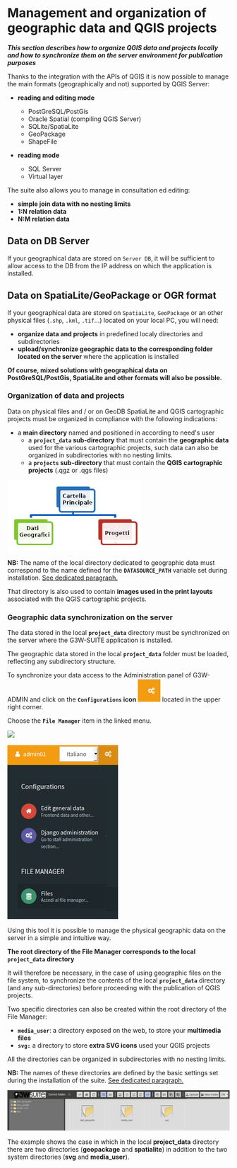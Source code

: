 #  Management and organization of geographic data and QGIS projects
_**This section describes how to organize QGIS data and projects locally and how to synchronize them on the server environment for publication purposes**_

Thanks to the integration with the APIs of QGIS it is now possible to manage the main formats (geographically and not) supported by QGIS Server:

* **reading and editing mode**
  * PostGreSQL/PostGis
  * Oracle Spatial (compiling QGIS Server)
  * SQLite/SpatiaLite
  * GeoPackage
  * ShapeFile


* **reading mode**
  * SQL Server
  * Virtual layer

The suite also allows you to manage in consultation ed editing:
 * **simple join data with no nesting limits**
 * **1:N relation data**
 * **N:M relation data**

## Data on DB Server

If your geographical data are stored on `Server DB`, it will be sufficient to allow access to the DB from the IP address on which the application is installed.

## Data on SpatiaLite/GeoPackage or OGR format
If your geographical data are stored on `SpatiaLite`, `GeoPackage` or an other physical files (`.shp`, `.kml`, `.tif`...) located on your local PC, you will need:
* **organize data and projects** in predefined localy directories and subdirectories
* **upload/synchronize geographic data to the corresponding folder located on the server** where the application is installed

**Of course, mixed solutions with geographical data on PostGreSQL/PostGis, SpatiaLite and other formats will also be possible.**

### Organization of data and projects

Data on physical files and / or on GeoDB SpatiaLite and QGIS cartographic projects must be organized in compliance with the following indications:
 * a **main directory** named and positioned in according to need's user
   * a **`project_data` sub-directory** that must contain the **geographic data** used for the various cartographic projects, such data can also be organized in subdirectories with no nesting limits.
   * a **`projects` sub-directory** that must contain the **QGIS cartographic projects** (.qgz or .qgs files)

![](images/manual/datamanagement.png)

**NB:** The name of the local directory dedicated to geographic data must correspond to the name defined for the **`DATASOURCE_PATH`** variable set during installation.
[See dedicated paragraph.](https://g3w-suite.readthedocs.io/en/v.3.3.x/settings.html#base-settings)

That directory is also used to contain **images used in the print layouts** associated with the QGIS cartographic projects.

### Geographic data synchronization on the server

The data stored in the local **`project_data`** directory must be synchronized on the server where the G3W-SUITE application is installed.

The geographic data stored in the local **`project_data`** folder must be loaded, reflecting any subdirectory structure.

To synchronize your data access to the Administration panel of G3W-ADMIN and click on the **`Configurations` icon** ![](images/manual/iconconfiguration.png) located in the upper right corner.

Choose the **`File Manager`** item in the linked menu.

![](images/manual/g3wclient_icon_config.png)

![](images/manual/g3wsuite_administration_configuration_menu.png)

Using this tool it is possible to manage the physical geographic data on the server in a simple and intuitive way.

**The root directory of the File Manager corresponds to the local **`project_data`** directory**

It will therefore be necessary, in the case of using geographic files on the file system, to synchronize the contents of the local **`project_data`** directory (and any sub-directories) before proceeding with the publication of QGIS projects.

Two specific directories can also be created within the root directory of the File Manager:

 * **`media_user`**: a directory exposed on the web, to store your **multimedia files**
 * **`svg:`** a directory to store **extra SVG icons** used your QGIS projects

All the directories can be organized in subdirectories with no nesting limits.

**NB:** The names of these directories are defined by the basic settings set during the installation of the suite.
[See dedicated paragraph.](https://g3w-suite.readthedocs.io/en/v.3.3.x/settings.html#base-settings)

![](images/manual/g3wsuite_administration_file_manager.png)

The example shows the case in which in the local **project_data** directory there are two directories (**geopackage** and **spatialite**) in addition to the two system directories (**svg** and **media_user**).


